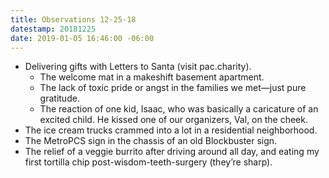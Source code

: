 ```yaml
---
title: Observations 12-25-18
datestamp: 20181225
date: 2019-01-05 16:46:00 -06:00
---
```


- Delivering gifts with Letters to Santa (visit pac.charity).
	- The welcome mat in a makeshift basement apartment.
	- The lack of toxic pride or angst in the families we met—just pure gratitude.
	- The reaction of one kid, Isaac, who was basically a caricature of an excited child. He kissed one of our organizers, Val, on the cheek.
- The ice cream trucks crammed into a lot in a residential neighborhood.
- The MetroPCS sign in the chassis of an old Blockbuster sign.
- The relief of a veggie burrito after driving around all day, and eating my first tortilla chip post-wisdom-teeth-surgery (they’re sharp).
